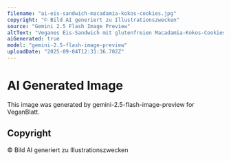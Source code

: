 ```yaml
---
filename: "ai-eis-sandwich-macadamia-kokos-cookies.jpg"
copyright: "© Bild AI generiert zu Illustrationszwecken"
source: "Gemini 2.5 Flash Image Preview"
altText: "Veganes Eis-Sandwich mit glutenfreien Macadamia-Kokos-Cookies"
aiGenerated: true
model: "gemini-2.5-flash-image-preview"
uploadDate: "2025-09-04T12:31:36.702Z"
---
```


# AI Generated Image

This image was generated by gemini-2.5-flash-image-preview for VeganBlatt.

## Copyright
© Bild AI generiert zu Illustrationszwecken
